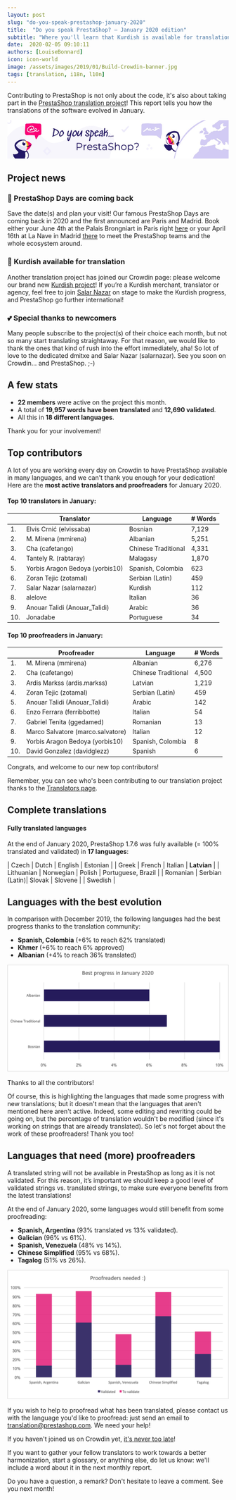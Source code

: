 ```yaml
---
layout: post
slug: "do-you-speak-prestashop-january-2020"
title:  "Do you speak PrestaShop? – January 2020 edition"
subtitle: "Where you'll learn that Kurdish is available for translation"
date:  2020-02-05 09:10:11
authors: [LouiseBonnard]
icon: icon-world
image: /assets/images/2019/01/Build-Crowdin-banner.jpg
tags: [translation, i18n, l10n]
---
```


Contributing to PrestaShop is not only about the code, it's also about taking part in the [PrestaShop translation project](https://crowdin.com/project/prestashop-official)! This report tells you how the translations of the software evolved in January.

![Crowdin Monthly banner](/assets/images/2019/01/Build-Crowdin-banner.jpg)

## Project news


### :date: PrestaShop Days are coming back

Save the date(s) and plan your visit! Our famous PrestaShop Days are coming back in 2020 and the first announced are Paris and Madrid. Book either your June 4th at the Palais Brongniart in Paris right [here](https://events.prestashop.com/prestashop-day-paris-2020/fr?utm_source=crowding&utm_medium=email&utm_campaign=psdparis) or your April 16th at La Nave in Madrid [there](https://events.prestashop.com/prestashop-day-madrid-2020/es/?utm_source=crowding&utm_medium=email&utm_campaign=psdmadrid) to meet the PrestaShop teams and the whole ecosystem around.


### :rainbow: Kurdish available for translation

Another translation project has joined our Crowdin page: please welcome our brand new [Kurdish project](https://crowdin.com/project/prestashop-official/ku#)! If you’re a Kurdish merchant, translator or agency, feel free to join [Salar Nazar](https://crowdin.com/profile/salarnazar) on stage to make the Kurdish progress, and PrestaShop go further international!


### :two_hearts: Special thanks to newcomers

Many people subscribe to the project(s) of their choice each month, but not so many start translating straightaway. For that reason, we would like to thank the ones that kind of rush into the effort immediately, aha! So lot of love to the dedicated dmitxe and Salar Nazar (salarnazar). See you soon on Crowdin… and PrestaShop. ;-)


## A few stats
 
* **22 members** were active on the project this month.
* A total of **19,957 words have been translated** and **12,690 validated**.
* All this in **18 different languages**.
 
Thank you for your involvement!
 

## Top contributors
 
A lot of you are working every day on Crowdin to have PrestaShop available in many languages, and we can't thank you enough for your dedication! Here are the **most active translators and proofreaders** for January 2020.

#### Top 10 translators in January:
 
| |Translator | Language | # Words
|-|---------- | -------- | ----------------
 1. | Elvis Crnić (elvissaba) | Bosnian | 7,129
 2. | M. Mirena (mmirena) | Albanian | 5,251
 3. | Cha (cafetango) | Chinese Traditional | 4,331
 4. | Tantely R. (rabtaray) | Malagasy | 1,870
 5. | Yorbis Aragon Bedoya (yorbis10) | Spanish, Colombia | 623
 6. | Zoran Tejic (zotamal) | Serbian (Latin) | 459
 7. | Salar Nazar (salarnazar) | Kurdish | 112
 8. | alelove | Italian | 36
 9. | Anouar Talidi (Anouar_Talidi) | Arabic | 36
10. | Jonadabe | Portuguese | 34
 
 
#### Top 10 proofreaders in January:
 
| | Proofreader | Language | # Words
|-| ---------- | -------- | ----------------
1. | M. Mirena (mmirena) | Albanian | 6,276
 2. | Cha (cafetango) | Chinese Traditional | 4,500
 3. | Ardis Markss (ardis.markss) | Latvian | 1,219
 4. | Zoran Tejic (zotamal) | Serbian (Latin) | 459
 5. | Anouar Talidi (Anouar_Talidi) | Arabic | 142
 6. | Enzo Ferrara (ferribbotte) | Italian | 54
 7. | Gabriel Tenita (ggedamed) | Romanian | 13
 8. | Marco Salvatore (marco.salvatore) | Italian | 12
 9. | Yorbis Aragon Bedoya (yorbis10) | Spanish, Colombia | 8
10. | David Gonzalez (davidglezz) | Spanish | 6

Congrats, and welcome to our new top contributors!
 
Remember, you can see who's been contributing to our translation project thanks to the [Translators page](http://translators.prestashop.com/).
 
 
## Complete translations
 
#### Fully translated languages
 
At the end of January 2020, PrestaShop 1.7.6 was fully available (= 100% translated and validated) in **17 languages**:
 
| Czech | Dutch | English | Estonian |
| Greek | French | Italian | **Latvian** |
| Lithuanian | Norwegian | Polish | Portuguese, Brazil |
| Romanian | Serbian (Latin)| Slovak | Slovene |
| Swedish |
 
 
## Languages with the best evolution
 
In comparison with December 2019, the following languages had the best progress thanks to the translation community:
 
* **Spanish, Colombia** (+6% to reach 62% translated)
* **Khmer** (+6% to reach 6% approved)
* **Albanian** (+4% to reach 36% translated)
 
![Best translation progress for January 2020](/assets/images/2020/02/Build-Crowdin-progress-January20.png)
 
Thanks to all the contributors!
 
Of course, this is highlighting the languages that made some progress with new translations; but it doesn't mean that the languages that aren't mentioned here aren't active. Indeed, some editing and rewriting could be going on, but the percentage of translation wouldn't be modified (since it's working on strings that are already translated). So let's not forget about the work of these proofreaders! Thank you too!
 
 
## Languages that need (more) proofreaders
 
A translated string will not be available in PrestaShop as long as it is not validated. For this reason, it’s important we should keep a good level of validated strings vs. translated strings, to make sure everyone benefits from the latest translations!
 
At the end of January 2020, some languages would still benefit from some proofreading:
 
* **Spanish, Argentina** (93% translated vs 13% validated).
* **Galician** (96% vs 61%).
* **Spanish, Venezuela** (48% vs 14%).
* **Chinese Simplified** (95% vs 68%).
* **Tagalog** (51% vs 26%).
 
![Languages that need proofreading](/assets/images/2020/02/Build-Crowdin-proofreading-January20.png)
 
If you wish to help to proofread what has been translated, please contact us with the language you'd like to proofread: just send an email to translation@prestashop.com. We need your help! 
 
If you haven't joined us on Crowdin yet, [it's never too late](https://crowdin.com/project/prestashop-official)!
 
If you want to gather your fellow translators to work towards a better harmonization, start a glossary, or anything else, do let us know: we'll include a word about it in the next monthly report.
 
Do you have a question, a remark? Don't hesitate to leave a comment. See you next month!
